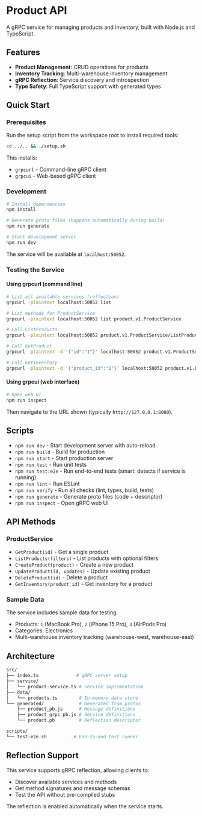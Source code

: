 # Product API

A gRPC service for managing products and inventory, built with Node.js and TypeScript.

## Features

- **Product Management**: CRUD operations for products
- **Inventory Tracking**: Multi-warehouse inventory management
- **gRPC Reflection**: Service discovery and introspection
- **Type Safety**: Full TypeScript support with generated types

## Quick Start

### Prerequisites

Run the setup script from the workspace root to install required tools:

```bash
cd ../.. && ./setup.sh
```

This installs:

- `grpcurl` - Command-line gRPC client
- `grpcui` - Web-based gRPC client

### Development

```bash
# Install dependencies
npm install

# Generate proto files (happens automatically during build)
npm run generate

# Start development server
npm run dev
```

The service will be available at `localhost:50052`.

### Testing the Service

#### Using grpcurl (command line)

```bash
# List all available services (reflection)
grpcurl -plaintext localhost:50052 list

# List methods for ProductService
grpcurl -plaintext localhost:50052 list product.v1.ProductService

# Call ListProducts
grpcurl -plaintext localhost:50052 product.v1.ProductService/ListProducts

# Call GetProduct
grpcurl -plaintext -d '{"id":"1"}' localhost:50052 product.v1.ProductService/GetProduct

# Call GetInventory
grpcurl -plaintext -d '{"product_id":"1"}' localhost:50052 product.v1.ProductService/GetInventory
```

#### Using grpcui (web interface)

```bash
# Open web UI
npm run inspect
```

Then navigate to the URL shown (typically `http://127.0.0.1:8080`).

## Scripts

- `npm run dev` - Start development server with auto-reload
- `npm run build` - Build for production
- `npm run start` - Start production server
- `npm run test` - Run unit tests
- `npm run test:e2e` - Run end-to-end tests (smart: detects if service is running)
- `npm run lint` - Run ESLint
- `npm run verify` - Run all checks (lint, types, build, tests)
- `npm run generate` - Generate proto files (code + descriptor)
- `npm run inspect` - Open gRPC web UI

## API Methods

### ProductService

- `GetProduct(id)` - Get a single product
- `ListProducts(filters)` - List products with optional filters
- `CreateProduct(product)` - Create a new product
- `UpdateProduct(id, updates)` - Update existing product
- `DeleteProduct(id)` - Delete a product
- `GetInventory(product_id)` - Get inventory for a product

### Sample Data

The service includes sample data for testing:

- Products: `1` (MacBook Pro), `2` (iPhone 15 Pro), `3` (AirPods Pro)
- Categories: Electronics
- Multi-warehouse inventory tracking (warehouse-west, warehouse-east)

## Architecture

```bash
src/
├── index.ts              # gRPC server setup
├── service/
│   └── product-service.ts # Service implementation
├── data/
│   └── products.ts        # In-memory data store
└── generated/             # Generated from protos
    ├── product_pb.js      # Message definitions
    ├── product_grpc_pb.js # Service definitions
    └── product.pb         # Reflection descriptor

scripts/
└── test-e2e.sh          # End-to-end test runner
```

## Reflection Support

This service supports gRPC reflection, allowing clients to:

- Discover available services and methods
- Get method signatures and message schemas
- Test the API without pre-compiled stubs

The reflection is enabled automatically when the service starts.
